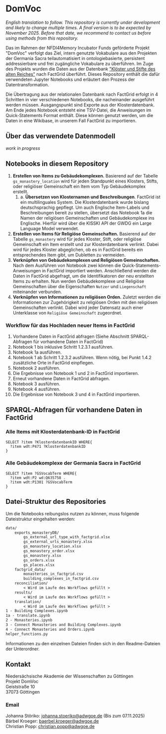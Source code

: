 # DomVoc

*English translation to follow. This repository is currently under development and likely to change multiple times. A final version is to be expected by November 2025. Before that date, we recommend to contact us before using methods from this repository.*

Das im Rahmen der NFDI4Memory Incubator Funds geförderte Projekt "DomVoc"  verfolgt das Ziel, intern genutzte Vokabulare aus den Projekten der Germania Sacra teilautomatisiert in ontologiebasierte, persistent addressierbare und frei zugängliche Vokabulare zu überführen. Im Zuge des Projekts wurden die Daten aus der Datenbank ["Klöster und Stifte des alten Reiches"](https://klosterdatenbank.adw-goe.de/liste) nach FactGrid überführt. Dieses Repository enthält die dafür verwendeten Jupyter Notebooks und erläutert den Prozess der Datentransformation.

Die Übertragung aus der relationalen Datenbank nach FactGrid erfolgt in 4 Schritten in vier verschiedenen Notebooks, die nacheinander ausgeführt werden müssen. Ausgangspunkt sind Exporte aus der Klosterdatenbank. Am Ende jedes Notebook entsteht eine TSV-Datei, die Anweisungen im Quick-Statements Format enthält. Diese können genutzt werden, um die Daten in eine Wikibase, in unserem Fall FactGrid zu importieren.

## Über das verwendete Datenmodell
*work in progress*

## Notebooks in diesem Repository
1. **Erstellen von Items zu Gebäudekomplexen.** Basierend auf der Tabelle `gs_monastery_location` wird für jeden Standpunkt eines Klosters, Stifts, oder religiöser Gemeinschaft ein Item vom Typ Gebäudekomplex erstellt.
   1. a. **Übersetzen von Klosternamen und Beschreibungen**. FactGrid ist ein multilinguales System. Die Klosterdatenbank wurde bislang deutschsprachig gepflegt. Um auch Englische Item-Labels und Beschreibungen bereit zu stellen, übersetzt das Notebook 1a die Namen der religiösen Gemeinschaften und Gebäudekomplexe ins Englische. Hierfür wird über die KISSKI API der GWDG ein Large Language Model verwendet.
2. **Erstellen von Items für Religiöse Gemeinschaften.** Basierend auf der Tabelle `gs_monastery` wird für jedes Kloster, Stift, oder religiöse Gemeinschaft ein Item erstellt und zur Klosterdatenbank verlinkt. Dabei wird für jedes Kloster abgeglichen, ob es in FactGrid bereits ein entsprechendes Item gibt, um Dubletten zu vermeiden.
3. **Verknüpfen von Gebäudekomplexen und Religiösen Gemeinschaften.** Nach dem Ausführen von Notebook zwei können die Quick-Statements-Anweisungen in FactGrid importiert werden. Anschließend werden die Daten in FactGrid abgefragt, um die Identifikatoren der neu erstellten Items zu erhalten. Nun werden Gebäudekomplexe und Religiöse Gemeinschaften über die Eigenschaften `Nutzer` und `Liegenschaft` miteinander verbunden.
4. **Verknüpfen von Informationen zu religiösen Orden.** Zuletzt werden die Informationen zur Zugehörigkeit zu religiösen Orden mit den religiösen Gemeinschaften verlinkt. Dabei wird jeder Datensatz auch einer Unterklasse von `Religiöse Gemeinschaft` zugeordnet.

### Workflow für das Hochladen neuer Items in FactGrid
1. Vorhandene Daten in FactGrid abfragen (Siehe Abschnitt SPARQL-Abfragen für vorhandene Daten in FactGrid)
2. Notebook 1 bis inklusive Schritt 1.2.3.1 ausführen.
3. Notebook 1a ausführen.
4. Notebook 1 ab Schritt 1.2.3.2 ausführen. Wenn nötig, bei Punkt 1.4.2 zusätzliche Orte in FactGrid einpflegen.
5. Notebook 2 ausführen.
6. Die Ergebnisse von Notebook 1 und 2 in FactGrid importieren.
7. Erneut vorhandene Daten in FactGrid abfragen.
8. Notebook 3 ausführen.
9. Notebook 4 ausführen.
10. Die Ergebnisse von Notebook 3 und 4 in FactGrid importieren.

## SPARQL-Abfragen für vorhandene Daten in FactGrid
### Alle Items mit Klosterdatenbank-ID in FactGrid
```sparql
SELECT ?item ?KlosterdatenbankID WHERE{
  ?item wdt:P471 ?KlosterdatenbankID 
}
```
### Alle Gebäudekomplexe der Germania Sacra in FactGrid
```sparql
SELECT ?item ?GSVocabTerm WHERE{
  ?item wdt:P2 wd:Q635758 .
  ?item wdt:P1301 ?GSVocabTerm
}
```

## Datei-Struktur des Repositories
Um die Notebooks reibungslos nutzen zu können, muss folgende Dateistruktur eingehalten werden:
```txt
data/
    exports_monasteryDB/
        gs_external_url_type_with_factgrid.xlsx
        gs_external_urls_monastery.xlsx
        gs_monastery_location.xlsx
        gs_monastery_order.xlsx
        gs_monastery.xlsx
        gs_orders.xlsx
        gs_places.xlsx
    factgrid_data/
        monasteries_in_factgrid.csv
        building_complexes_in_factgrid.csv
    reconciliation/
        < Wird im Laufe des Workflows gefüllt >
    results/
        < Wird im Laufe des Workflows gefüllt >
    translation/
        < Wird im Laufe des Workflows gefüllt >
1 - Building Complexes.ipynb
1a - translate.ipynb
2 - Monasteries.ipynb
3 - Connect Monasteries and Building Complexes.ipynb
4 - Connect Monasteries and Orders.ipynb
helper_functions.py
```
Informationen zu den einzelnen Dateien finden sich in den Readme-Dateien der Unterordner.

## Kontakt
Niedersächsische Akademie der Wissenschaften zu Göttingen<br>
Projekt DomVoc<br>
Geiststraße 10<br>
37073 Göttingen

### Email
Johanna Störiko: johanna.stoeriko@adwgoe.de (Bis zum 07.11.2025)<br>
Bärbel Kroeger: baerbel.kroeger@adwgoe.de<br>
Christian Popp: christian.popp@adwgoe.de

